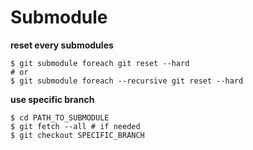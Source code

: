 # Submodule

__reset every submodules__
```
$ git submodule foreach git reset --hard
# or
$ git submodule foreach --recursive git reset --hard
```

__use specific branch__
```
$ cd PATH_TO_SUBMODULE
$ git fetch --all # if needed
$ git checkout SPECIFIC_BRANCH
```

